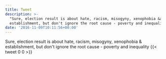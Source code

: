 ```yaml
---
title: Tweet
description: >-
  "Sure, election result is about hate, racism, misogyny, xenophobia &amp;
  establishment, but don't ignore the root cause - poverty and inequality"
date: '2016-11-09T10:11:56+00:00'
---
```

Sure, election result is about hate, racism, misogyny, xenophobia &amp; establishment, but don't ignore the root cause - poverty and inequality
      {{< tweet 0 0 >}}
    
